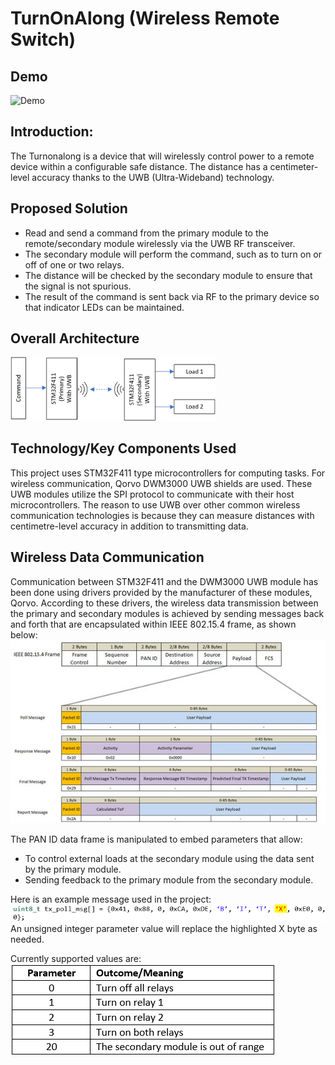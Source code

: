 # TurnOnAlong (Wireless Remote Switch)

## Demo
![Demo](Demo.gif)

## Introduction:
The Turnonalong is a device that will wirelessly control power to a remote device within a configurable safe distance. The distance has a centimeter-level accuracy thanks to the UWB (Ultra-Wideband) technology.  

## Proposed Solution
* Read and send a command from the primary module to the remote/secondary module wirelessly via the UWB RF transceiver.
* The secondary module will perform the command, such as to turn on or off of one or two relays.
* The distance will be checked by the secondary module to ensure that the signal is not spurious.
* The result of the command is sent back via RF to the primary device so that indicator LEDs can be maintained.

## Overall Architecture
<img src="docs/Architecture.png" alt="overall architecture" width="65%" height="65%">

## Technology/Key Components Used
This project uses STM32F411 type microcontrollers for computing tasks. For wireless communication, Qorvo DWM3000 UWB shields are used. These UWB modules utilize the SPI protocol to communicate with their host microcontrollers. The reason to use UWB over other common wireless communication technologies is because they can measure distances with centimetre-level accuracy in addition to transmitting data.

## Wireless Data Communication
Communication between STM32F411 and the DWM3000 UWB module has been done using drivers provided by the manufacturer of these modules, Qorvo.
According to these drivers, the wireless data transmission between the primary and secondary modules is achieved by sending messages back and forth that are encapsulated within IEEE 802.15.4 frame, as shown below:
![Data frame](docs/DataFrame.jpg)  

The PAN ID data frame is manipulated to embed parameters that allow:
* To control external loads at the secondary module using the data sent by the primary module.
* Sending feedback to the primary module from the secondary module.  

Here is an example message used in the project:  
![Data frame code](docs/DataFrameCode.png)  
An unsigned integer parameter value will replace the highlighted X byte as needed.  

Currently supported values are:  
![Supported values](docs/SupportedValues.png)  
